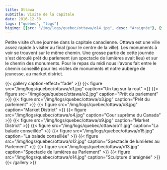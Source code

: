 ```yaml
---
title: Ottawa
subtitle: Visite de la capitale
date: 2016-12-30
tags: ["quebec", "logs"]
bigimg: [{src: "/img/logs/quebec/ottawa/o14.jpg", desc: "Araignée"}, {src: "/img/logs/quebec/ottawa/o8.jpg", desc: "Balade"}]
---
```


Petite visite d'une journée dans la capitale canadienne. Ottawa est une ville assez rapide à visiter au final (pour le centre de la ville). Les monuments à voir se trouvent sur le même chemin. Une grosse partie de cette journée s'est déroulé prêt du parlement (un spectacle de lumières avait lieu) et sur le chemin des monuments. Pour le repas du midi nous l'avons fait entre le chemin conseillé pour les visites de monuments et notre auberge de jeunesse, au market district.


{{< gallery caption-effect="fade" >}}
  {{< figure src="/img/logs/quebec/ottawa/o1.jpg" caption="Un tag sur la rout" >}}
  {{< figure src="/img/logs/quebec/ottawa/o2.jpg" caption="Prêt du parlement" >}}
  {{< figure src="/img/logs/quebec/ottawa/o3.jpg" caption="Prêt du parlement" >}}
  {{< figure src="/img/logs/quebec/ottawa/o8.jpg" caption="Market District" >}}
  {{< figure src="/img/logs/quebec/ottawa/o4.jpg" caption="Cour suprême du Canada" >}}
  {{< figure src="/img/logs/quebec/ottawa/o9.jpg" caption="Market District" >}}
  {{< figure src="/img/logs/quebec/ottawa/o11.jpg" caption="La balade conseillée" >}}
  {{< figure src="/img/logs/quebec/ottawa/o15.jpg" caption="La balade conseillée" >}}
  {{< figure src="/img/logs/quebec/ottawa/o12.jpg" caption="Spectacle de lumières au Parlement" >}}
  {{< figure src="/img/logs/quebec/ottawa/o13.jpg" caption="Spectacle de lumières au Parlement" >}}
  {{< figure src="/img/logs/quebec/ottawa/o14.jpg" caption="Sculpture d'araignée" >}}
{{< /gallery >}}
